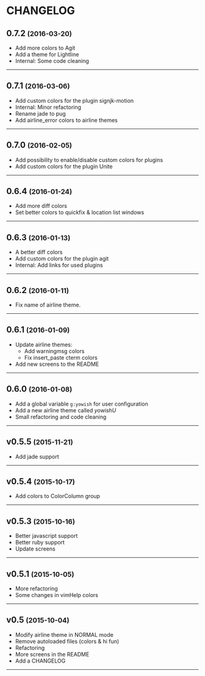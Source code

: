 CHANGELOG
=========

0.7.2 <small>(2016-03-20)</small>
------------------------------

* Add more colors to Agit
* Add a theme for Lightline
* Internal: Some code cleaning

------------------------------

0.7.1 <small>(2016-03-06)</small>
------------------------------

* Add custom colors for the plugin signjk-motion
* Internal: Minor refactoring
* Rename jade to pug
* Add airline_error colors to airline themes

------------------------------

0.7.0 <small>(2016-02-05)</small>
------------------------------

* Add possibility to enable/disable custom colors for plugins
* Add custom colors for the plugin Unite

------------------------------

0.6.4 <small>(2016-01-24)</small>
------------------------------

* Add more diff colors
* Set better colors to quickfix & location list windows

------------------------------

0.6.3 <small>(2016-01-13)</small>
------------------------------

* A better diff colors
* Add custom colors for the plugin agit
* Internal: Add links for used plugins

------------------------------

0.6.2 <small>(2016-01-11)</small>
------------------------------

* Fix name of airline theme.

------------------------------

0.6.1 <small>(2016-01-09)</small>
------------------------------

* Update airline themes:
	- Add warningmsg colors
	- Fix insert_paste cterm colors
* Add new screens to the README

------------------------------

0.6.0 <small>(2016-01-08)</small>
------------------------------

* Add a global variable `g:yowish` for user configuration
* Add a new airline theme called *yowishU*
* Small refactoring and code cleaning

------------------------------

v0.5.5 <small>(2015-11-21)</small>
------------------------------

* Add jade support

------------------------------

v0.5.4 <small>(2015-10-17)</small>
------------------------------

* Add colors to ColorColumn group

------------------------------

v0.5.3 <small>(2015-10-16)</small>
------------------------------

* Better javascript support
* Better ruby support
* Update screens

------------------------------

v0.5.1 <small>(2015-10-05)</small>
------------------------------

* More refactoring
* Some changes in vimHelp colors

------------------------------

v0.5 <small>(2015-10-04)</small>
------------------------------

* Modify airline theme in NORMAL mode
* Remove autoloaded files (colors & hi fun)
* Refactoring
* More screens in the README
* Add a CHANGELOG

------------------------------

